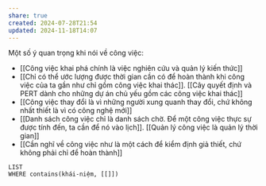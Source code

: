 ```yaml
---
share: true
created: 2024-07-28T21:54
updated: 2024-11-18T14:07
---
```

Một số ý quan trọng khi nói về công việc:
- [[Công việc khai phá chính là việc nghiên cứu và quản lý kiến thức]]
- [[Chỉ có thể ước lượng được thời gian cần có để hoàn thành khi công việc của ta gần như chỉ gồm công việc khai thác]]. [[Cây quyết định và PERT dành cho những dự án chủ yếu gồm các công việc khai thác]]
- [[Công việc thay đổi là vì những người xung quanh thay đổi, chứ không nhất thiết là vì có công nghệ mới]]
- [[Danh sách công việc chỉ là danh sách chờ. Để một công việc thực sự được tính đến, ta cần để nó vào lịch]]. [[Quản lý công việc là quản lý thời gian]]
- [[Cần nghĩ về công việc như là một cách để kiểm định giả thiết, chứ không phải chỉ để hoàn thành]]

```dataview
LIST
WHERE contains(khái-niệm, [[]])
```